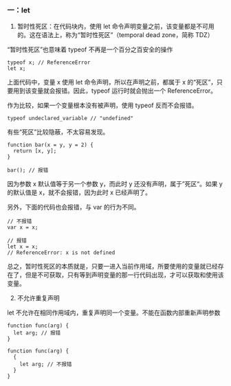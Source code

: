 ### 一：let

1. 暂时性死区：在代码块内，使用 let 命令声明变量之前，该变量都是不可用的。这在语法上，称为“暂时性死区”（temporal dead zone，简称 TDZ）

“暂时性死区”也意味着 typeof 不再是一个百分之百安全的操作

```
typeof x; // ReferenceError
let x;
```

上面代码中，变量 x 使用 let 命令声明，所以在声明之前，都属于 x 的“死区”，只要用到该变量就会报错。因此，typeof 运行时就会抛出一个 ReferenceError。

作为比较，如果一个变量根本没有被声明，使用 typeof 反而不会报错。

```
typeof undeclared_variable // "undefined"
```

有些“死区”比较隐蔽，不太容易发现。

```
function bar(x = y, y = 2) {
  return [x, y];
}

bar(); // 报错
```

因为参数 x 默认值等于另一个参数 y，而此时 y 还没有声明，属于”死区“。如果 y 的默认值是 x，就不会报错，因为此时 x 已经声明了。

另外，下面的代码也会报错，与 var 的行为不同。

```
// 不报错
var x = x;

// 报错
let x = x;
// ReferenceError: x is not defined
```

总之，暂时性死区的本质就是，只要一进入当前作用域，所要使用的变量就已经存在了，但是不可获取，只有等到声明变量的那一行代码出现，才可以获取和使用该变量。

2. 不允许重复声明

let 不允许在相同作用域内，重复声明同一个变量。不能在函数内部重新声明参数

```
function func(arg) {
  let arg; // 报错
}

function func(arg) {
  {
    let arg; // 不报错
  }
}
```
